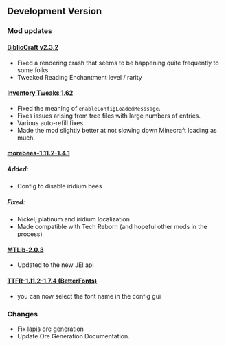 ## Development Version

### Mod updates

#### [BiblioCraft v2.3.2](https://minecraft.curseforge.com/projects/bibliocraft/files/2430777)
 - Fixed a rendering crash that seems to be happening quite frequently to some folks
 - Tweaked Reading Enchantment level / rarity

#### [Inventory Tweaks 1.62](https://minecraft.curseforge.com/projects/inventory-tweaks/files/2431301)
 - Fixed the meaning of `enableConfigLoadedMesssage`.
 - Fixes issues arising from tree files with large numbers of entries.
 - Various auto-refill fixes.
 - Made the mod slightly better at not slowing down Minecraft loading as much.

#### [morebees-1.11.2-1.4.1](https://minecraft.curseforge.com/projects/more-bees/files/2430816)
##### Added:
 - Config to disable iridium bees

##### Fixed:
 - Nickel, platinum and iridium localization
 - Made compatible with Tech Reborn (and hopeful other mods in the process)

#### [MTLib-2.0.3](https://minecraft.curseforge.com/projects/mtlib/files/2431147)
 - Updated to the new JEI api

#### [TTFR-1.11.2-1.7.4 (BetterFonts)](https://minecraft.curseforge.com/projects/truetype-font-replacement/files/2430867)
 - you can now select the font name in the config gui

### Changes
 - Fix lapis ore generation
 - Update Ore Generation Documentation.
